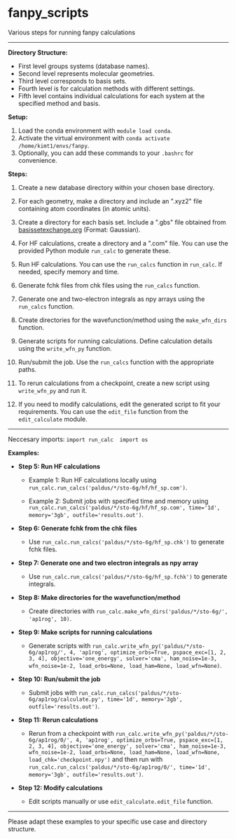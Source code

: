 # fanpy_scripts
Various steps for running fanpy calculations


---

**Directory Structure:**

- First level groups systems (database names).
- Second level represents molecular geometries.
- Third level corresponds to basis sets.
- Fourth level is for calculation methods with different settings.
- Fifth level contains individual calculations for each system at the specified method and basis.

**Setup:**

1. Load the conda environment with `module load conda`.
2. Activate the virtual environment with `conda activate /home/kimt1/envs/fanpy`.
3. Optionally, you can add these commands to your `.bashrc` for convenience.

**Steps:**

1. Create a new database directory within your chosen base directory.

2. For each geometry, make a directory and include an ".xyz2" file containing atom coordinates (in atomic units).

3. Create a directory for each basis set. Include a ".gbs" file obtained from [basissetexchange.org](https://www.basissetexchange.org/) (Format: Gaussian).

4. For HF calculations, create a directory and a ".com" file. You can use the provided Python module `run_calc` to generate these.

5. Run HF calculations. You can use the `run_calcs` function in `run_calc`. If needed, specify memory and time.

6. Generate fchk files from chk files using the `run_calcs` function.

7. Generate one and two-electron integrals as npy arrays using the `run_calcs` function.

8. Create directories for the wavefunction/method using the `make_wfn_dirs` function.

9. Generate scripts for running calculations. Define calculation details using the `write_wfn_py` function.

10. Run/submit the job. Use the `run_calcs` function with the appropriate paths.

11. To rerun calculations from a checkpoint, create a new script using `write_wfn_py` and run it.

12. If you need to modify calculations, edit the generated script to fit your requirements. You can use the `edit_file` function from the `edit_calculate` module.

---

Neccesary imports: 
`import run_calc 
import os`   


**Examples:**

- **Step 5: Run HF calculations**

   - Example 1: Run HF calculations locally using `run_calc.run_calcs('paldus/*/sto-6g/hf/hf_sp.com')`.

   - Example 2: Submit jobs with specified time and memory using `run_calc.run_calcs('paldus/*/sto-6g/hf/hf_sp.com', time='1d', memory='3gb', outfile='results.out')`.

- **Step 6: Generate fchk from the chk files**

   - Use `run_calc.run_calcs('paldus/*/sto-6g/hf_sp.chk')` to generate fchk files.

- **Step 7: Generate one and two electron integrals as npy array**

   - Use `run_calc.run_calcs('paldus/*/sto-6g/hf_sp.fchk')` to generate integrals.

- **Step 8: Make directories for the wavefunction/method**

   - Create directories with `run_calc.make_wfn_dirs('paldus/*/sto-6g/', 'ap1rog', 10)`.

- **Step 9: Make scripts for running calculations**

   - Generate scripts with `run_calc.write_wfn_py('paldus/*/sto-6g/ap1rog/', 4, 'ap1rog', optimize_orbs=True, pspace_exc=[1, 2, 3, 4], objective='one_energy', solver='cma', ham_noise=1e-3, wfn_noise=1e-2, load_orbs=None, load_ham=None, load_wfn=None)`.

- **Step 10: Run/submit the job**

   - Submit jobs with `run_calc.run_calcs('paldus/*/sto-6g/ap1rog/calculate.py', time='1d', memory='3gb', outfile='results.out')`.

- **Step 11: Rerun calculations**

   - Rerun from a checkpoint with `run_calc.write_wfn_py('paldus/*/sto-6g/ap1rog/0/', 4, 'ap1rog', optimize_orbs=True, pspace_exc=[1, 2, 3, 4], objective='one_energy', solver='cma', ham_noise=1e-3, wfn_noise=1e-2, load_orbs=None, load_ham=None, load_wfn=None, load_chk='checkpoint.npy')` and then run with `run_calc.run_calcs('paldus/*/sto-6g/ap1rog/0/', time='1d', memory='3gb', outfile='results.out')`.

- **Step 12: Modify calculations**

   - Edit scripts manually or use `edit_calculate.edit_file` function.

---

Please adapt these examples to your specific use case and directory structure.
